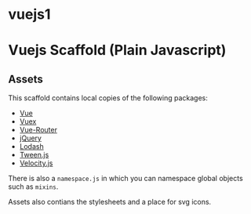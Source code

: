 # vuejs1

# Vuejs Scaffold (Plain Javascript)

## Assets

This scaffold contains local copies of the following packages:

* [Vue](https://vuejs.org/v2/guide/)
* [Vuex](https://vuex.vuejs.org/en/)
* [Vue-Router](https://router.vuejs.org/en/)
* [jQuery](https://jquery.com/)
* [Lodash](https://lodash.com/docs/4.17.4)
* [Tween.js](https://github.com/tweenjs/tween.js/)
* [Velocity.js](http://velocityjs.org/)

There is also a `namespace.js` in which you can namespace global objects such as `mixins`.

Assets also contians the stylesheets and a place for svg icons.


